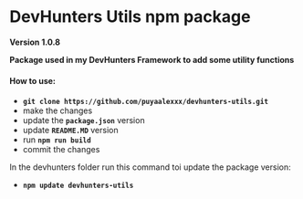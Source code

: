 # DevHunters Utils npm package
**Version 1.0.8**

**Package used in my DevHunters Framework to add some utility functions**

#### How to use:

- **`git clone https://github.com/puyaalexxx/devhunters-utils.git`**
- make the changes
- update the **`package.json`** version
- update **`README.MD`** version
- run **`npm run build`**
- commit the changes

 In the devhunters folder run this command toi update the package version:
- **`npm update devhunters-utils`**
